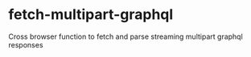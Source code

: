 # fetch-multipart-graphql
Cross browser function to fetch and parse streaming multipart graphql responses
